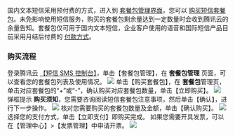 国内文本短信采用预付费的方式，进入到 [套餐包管理界面](https://console.cloud.tencent.com/sms/packageList)，您可以 [购买短信套餐包](https://buy.cloud.tencent.com/sms)。未免影响使用短信服务，购买的套餐包剩余量达到一定数量时会收到腾讯云的余量告知。套餐包仅可用于国内文本短信，企业客户使用的语音和国际短信产品目前采用月结后付费的 [付款方式](https://cloud.tencent.com/document/product/382/9556#3-.E4.BB.98.E6.AC.BE.E6.96.B9.E5.BC.8F)。
### 购买流程
登录腾讯云 [【短信 SMS 控制台】](https://console.cloud.tencent.com/sms)，单击【套餐包管理】，在 **套餐包管理** 页面，可以查看您的套餐包列表及使用情况。
![](//mc.qcloudimg.com/static/img/93cd255ad84740ae242e931a895c1de3/image.png)
单击【购买套餐包】，在 **套餐包**管理页，单击对应套餐包的“+”或“-”，确认购买对应套餐包数量，单击【立即购买】。
![](//mc.qcloudimg.com/static/img/8854fc48cf66f84a823b099d33278a5c/image.png)
弹框提示 **购买须知**，您需要咨询阅读短信套餐包注意事项，然后单击【确认】，进行下一步操作。
![](//mc.qcloudimg.com/static/img/388eaec37a265b7f94606ed9a36de06a/image.png)
核对您需要购买的套餐包数量及金额，单击【确认购买】。
![](//mc.qcloudimg.com/static/img/f14db5bf719d2f1194cafd0a1900705d/image.png)
选择您的支付方式，单击【立即支付】即购买完成。
如果您需要开具发票，可以在【管理中心】>【发票管理】中申请开票。
![](//mc.qcloudimg.com/static/img/b38cdb7bb4aeedd4cb57526011aceb5f/image.png)